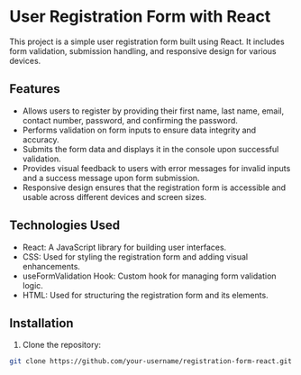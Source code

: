 # User Registration Form with React

This project is a simple user registration form built using React. It includes form validation, submission handling, and responsive design for various devices.

## Features

- Allows users to register by providing their first name, last name, email, contact number, password, and confirming the password.
- Performs validation on form inputs to ensure data integrity and accuracy.
- Submits the form data and displays it in the console upon successful validation.
- Provides visual feedback to users with error messages for invalid inputs and a success message upon form submission.
- Responsive design ensures that the registration form is accessible and usable across different devices and screen sizes.

## Technologies Used

- React: A JavaScript library for building user interfaces.
- CSS: Used for styling the registration form and adding visual enhancements.
- useFormValidation Hook: Custom hook for managing form validation logic.
- HTML: Used for structuring the registration form and its elements.

## Installation

1. Clone the repository:

```bash
git clone https://github.com/your-username/registration-form-react.git

